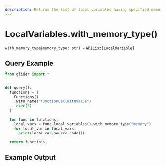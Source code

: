 ```yaml
---
description: Returns the list of local variables having specified memory type.
---
```


# LocalVariables.with\_memory\_type()

`with_memory_type(memory_type: str) →` [`APIList`](../../../iterables/apilist.md)`[`[`LocalVariable`](../localvariable/)`]`

## Query Example

```python
from glider import *


def query():
  functions = (
    Functions()
    .with_name("functionCallWithValue")
    .exec(3)
  )

  for func in functions:
    local_vars = func.local_variables().with_memory_type("memory")
    for local_var in local_vars:
      print(local_var.source_code())

  return functions
```

## Example Output

<figure><img src="../../../../.gitbook/assets/Screenshot 2025-09-10 at 3.51.37 PM.png" alt=""><figcaption></figcaption></figure>
